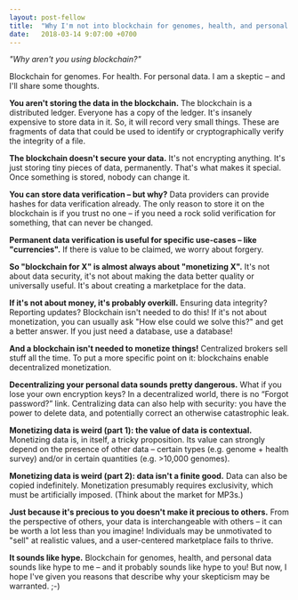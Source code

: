 ```yaml
---
layout: post-fellow
title:  "Why I'm not into blockchain for genomes, health, and personal data"
date:   2018-03-14 9:07:00 +0700
---
```

_"Why aren't you using blockchain?"_

Blockchain for genomes. For health. For personal data. I am a skeptic – and I'll share some thoughts.

**You aren't storing the data in the blockchain.** The blockchain is a distributed ledger. Everyone has a copy of the ledger. It's insanely expensive to store data in it. So, it will record very small things. These are fragments of data that could be used to identify or cryptographically verify the integrity of a file.

**The blockchain doesn't secure your data.** It's not encrypting anything. It's just storing tiny pieces of data, permanently. That's what makes it special. Once something is stored, nobody can change it.

**You can store data verification – but why?** Data providers can provide hashes for data verification already. The only reason to store it on the blockchain is if you trust no one – if you need a rock solid verification for something, that can never be changed.

**Permanent data verification is useful for specific use-cases – like "currencies".** If there is value to be claimed, we worry about forgery.

**So "blockchain for X" is almost always about "monetizing X".** It's not about data security, it's not about making the data better quality or universally useful. It's about creating a marketplace for the data.

**If it's not about money, it's probably overkill.** Ensuring data integrity? Reporting updates? Blockchain isn't needed to do this! If it's not about monetization, you can usually ask "How else could we solve this?" and get a better answer. If you just need a database, use a database!

**And a blockchain isn't needed to monetize things!** Centralized brokers sell stuff all the time. To put a more specific point on it: blockchains enable decentralized monetization.

**Decentralizing your personal data sounds pretty dangerous.** What if you lose your own encryption keys? In a decentralized world, there is no “Forgot password?” link. Centralizing data can also help with security: you have the power to delete data, and potentially correct an otherwise catastrophic leak.

**Monetizing data is weird (part 1): the value of data is contextual.** Monetizing data is, in itself, a tricky proposition. Its value can strongly depend on the presence of other data – certain types (e.g. genome + health survey) and/or in certain quantities (e.g. >10,000 genomes).

**Monetizing data is weird (part 2): data isn't a finite good.** Data can also be copied indefinitely. Monetization presumably requires exclusivity, which must be artificially imposed. (Think about the market for MP3s.)

**Just because it's precious to you doesn't make it precious to others.** From the perspective of others, your data is interchangeable with others – it can be worth a lot less than you imagine! Individuals may be unmotivated to "sell" at realistic values, and a user-centered marketplace fails to thrive.

**It sounds like hype.** Blockchain for genomes, health, and personal data sounds like hype to me – and it probably sounds like hype to you! But now, I hope I've given you reasons that describe why your skepticism may be warranted.  ;-)
